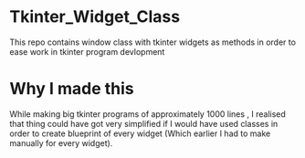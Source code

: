 # Tkinter_Widget_Class
This repo contains window class with tkinter widgets as methods in order to ease work in tkinter program devlopment

# Why I made this
While making big tkinter programs of approximately 1000 lines , I realised that thing could have got very simplified if I would have used classes in order to create blueprint of every widget (Which earlier I had to make manually for every widget).

